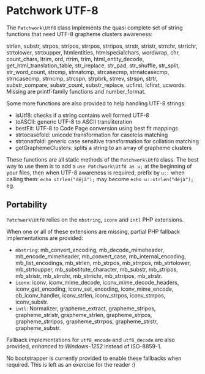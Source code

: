 Patchwork UTF-8
===============

The `Patchwork\Utf8` class implements the quasi complete set of string functions
that need UTF-8 grapheme clusters awareness:

strlen, substr, strpos, stripos, strrpos, strripos, strstr, stristr, strrchr,
strrichr, strtolower, strtoupper, htmlentities, htmlspecialchars, wordwrap, chr,
count_chars, ltrim, ord, rtrim, trim, html_entity_decode,
get_html_translation_table, str_ireplace, str_pad, str_shuffle, str_split,
str_word_count, strcmp, strnatcmp, strcasecmp, strnatcasecmp, strncasecmp,
strncmp, strcspn, strpbrk, strrev, strspn, strtr, substr_compare, substr_count,
substr_replace, ucfirst, lcfirst, ucwords.
Missing are printf-family functions and number_format.

Some more functions are also provided to help handling UTF-8 strings:

- isUtf8: checks if a string contains well formed UTF-8
- toASCII: generic UTF-8 to ASCII transliteration
- bestFit: UTF-8 to Code Page conversion using best fit mappings
- strtocasefold: unicode transformation for caseless matching
- strtonatfold: generic case sensitive transformation for collation matching
- getGraphemeClusters: splits a string to an array of grapheme clusters

These functions are all static methods of the `Patchwork\Utf8` class. The best
way to use them is to add a `use Patchwork\Utf8 as u;` at the beginning of your
files, then when UTF-8 awareness is required, prefix by `u::` when calling them:
`echo strlen("déjà");` may become `echo u::strlen("déjà");` eg.

Portability
-----------

`Patchwork\Utf8` relies on the `mbstring`, `iconv` and `intl` PHP extensions.

When one or all of these extensions are missing, partial PHP fallback
implementations are provided:

- `mbstring`: mb_convert_encoding, mb_decode_mimeheader, mb_encode_mimeheader,
  mb_convert_case, mb_internal_encoding, mb_list_encodings, mb_strlen,
  mb_strpos, mb_strrpos, mb_strtolower, mb_strtoupper, mb_substitute_character,
  mb_substr, mb_stripos, mb_stristr, mb_strrchr, mb_strrichr, mb_strripos,
  mb_strstr.
- `iconv`: iconv, iconv_mime_decode, iconv_mime_decode_headers,
  iconv_get_encoding, iconv_set_encoding, iconv_mime_encode, ob_iconv_handler,
  iconv_strlen, iconv_strpos, iconv_strrpos, iconv_substr.
- `intl`: Normalizer, grapheme_extract, grapheme_stripos, grapheme_stristr,
  grapheme_strlen, grapheme_strpos, grapheme_strripos, grapheme_strrpos,
  grapheme_strstr, grapheme_substr.

Fallback implementations for `utf8_encode` and `utf8_decode` are also provided,
*enhanced to Windows-1252* instead of ISO-8859-1.

No bootstrapper is currently provided to enable these fallbacks when required.
This is left as an exercise for the reader :)
